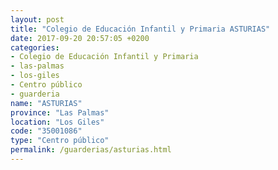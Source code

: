```yaml
---
layout: post
title: "Colegio de Educación Infantil y Primaria ASTURIAS"
date: 2017-09-20 20:57:05 +0200
categories:
- Colegio de Educación Infantil y Primaria
- las-palmas
- los-giles
- Centro público
- guarderia
name: "ASTURIAS"
province: "Las Palmas"
location: "Los Giles"
code: "35001086"
type: "Centro público"
permalink: /guarderias/asturias.html
---
```

